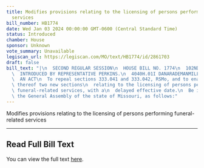 ```yaml
---
title: Modifies provisions relating to the licensing of persons performing funeral-related
  services
bill_number: HB1774
date: Wed Jan 03 2024 00:00:00 GMT-0600 (Central Standard Time)
status: Introduced
chamber: House
sponsor: Unknown
vote_summary: Unavailable
legiscan_url: https://legiscan.com/MO/text/HB1774/id/2861703
draft: false
bill_text: "|\n  SECOND REGULAR SESSION\n  HOUSE BILL NO. 1774\n  102ND GENERAL ASSEMBLY\n\
  \  INTRODUCED BY REPRESENTATIVE PERKINS.\n  4040H.01I DANARADEMANMILLER,ChiefClerk\n\
  \  AN ACT\n  To repeal sections 333.041 and 333.042, RSMo, and to enact in lieu\
  \ thereof two new sections\n  relating to the licensing of persons performing certain\
  \ funeral-related services, with a\n  delayed effective date.\n  Be it enacted by\
  \ the General Assembly of the state of Missouri, as follows:"
---
```

Modifies provisions relating to the licensing of persons performing funeral-related services

---

## Read Full Bill Text

You can view the full text [here](https://legiscan.com/MO/text/HB1774/id/2861703).
